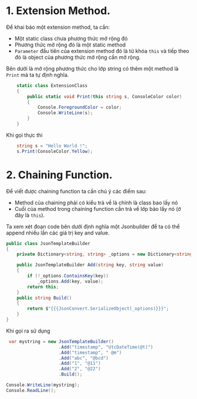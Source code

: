 # 1. Extension Method.
Để khai báo một extension method, ta cần:
* Một static class chưa phương thức mở rộng đó
* Phương thức mở rộng đó là một static method
* `Parameter` đầu tiên của extension method đó là từ khóa `this` và tiếp theo đó là object của phương thức mở rộng cần mở rộng.

Bên dưới là mở rộng phương thức cho lớp string có thêm một method là `Print` mà ta tự định nghĩa.
```c#
    static class ExtensionClass
    {
        public static void Print(this string s, ConsoleColor color)
        {
            Console.ForegroundColor = color;
            Console.WriteLine(s);
        }
    }
```
Khi gọi thực thi

```c#
    string s = "Hello World !";
    s.Print(ConsoleColor.Yellow);
```
# 2. Chaining Function.
Để viết được chaining function ta cần chú ý các điểm sau:
* Method của chaining phải có kiểu trả về là chính là class bao lấy nó
* Cuối của method trong chaining function cần trả về lớp bảo lấy nó (ở đây là `this`).

Ta xem xét đoạn code bên dưới định nghĩa một Jsonbuilder để ta có thể append nhiều lần các giá trị key and value.

```c#
public class JsonTemplateBuilder
{
    private Dictionary<string, string> _options = new Dictionary<string, string>();

    public JsonTemplateBuilder Add(string key, string value)
    {
        if (!_options.ContainsKey(key))
            _options.Add(key, value);
        return this;
    }
    public string Build()
    {
        return $"{{{JsonConvert.SerializeObject(_options)}}}";
    }
}
```

Khi gọi ra sử dụng
```c#
 var mystring = new JsonTemplateBuilder()
                    .Add("timestamp", "UtcDateTime(@t)")
                    .Add("timestamp", " @m")
                    .Add("abc", "@bcd")
                    .Add("1", "@11")
                    .Add("2", "@22")
                    .Build();

Console.WriteLine(mystring);
Console.ReadLine();
```
